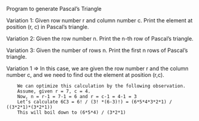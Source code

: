 Program to generate Pascal’s Triangle

Variation 1: Given row number r and column number c. Print the element at position (r, c) in Pascal’s triangle.

Variation 2: Given the row number n. Print the n-th row of Pascal’s triangle.

Variation 3: Given the number of rows n. Print the first n rows of Pascal’s triangle.



Variation 1 => In this case, we are given the row number r and the column number c, and we need to find out the element at position (r,c). 

		We can optimize this calculation by the following observation. 
		Assume, given r = 7, c = 4. 
		Now, n = r-1 = 7-1 = 6 and r = c-1 = 4-1 = 3
		Let’s calculate 6C3 = 6! / (3! *(6-3)!) = (6*5*4*3*2*1) / ((3*2*1)*(3*2*1))
		This will boil down to (6*5*4) / (3*2*1)

